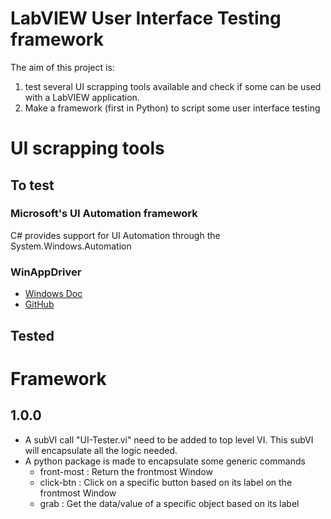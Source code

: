 # LabVIEW User Interface Testing framework

The aim of this project is:
1. test several UI scrapping tools available and check if some can be used with a LabVIEW application. 
2. Make a framework (first in Python) to script some user interface testing

# UI scrapping tools

## To test

### Microsoft's UI Automation framework 

C# provides support for UI Automation through the System.Windows.Automation

### WinAppDriver

* [Windows Doc](https://techcommunity.microsoft.com/t5/testingspot-blog/winappdriver-and-desktop-ui-test-automation/ba-p/1124543)
* [GitHub](https://github.com/microsoft/WinAppDriver)

## Tested



# Framework

## 1.0.0

* A subVI call "UI-Tester.vi" need to be added to top level VI. This subVI will encapsulate all the logic needed.
* A python package is made to encapsulate some generic commands
    * front-most : Return the frontmost Window 
    * click-btn : Click on a specific button based on its label on the frontmost Window
    * grab : Get the data/value of a specific object based on its label